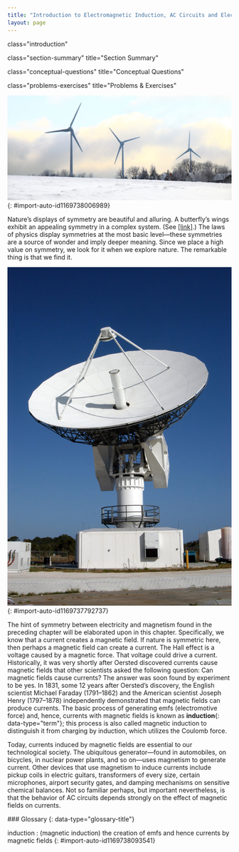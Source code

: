 ```yaml
---
title: "Introduction to Electromagnetic Induction, AC Circuits and Electrical Technologies"
layout: page
---
```



<cnx-pi data-type="cnx.flag.introduction"> class="introduction" </cnx-pi>

<cnx-pi data-type="cnx.eoc">class="section-summary" title="Section Summary"</cnx-pi>

<cnx-pi data-type="cnx.eoc">class="conceptual-questions" title="Conceptual Questions"</cnx-pi>

<cnx-pi data-type="cnx.eoc">class="problems-exercises" title="Problems &amp; Exercises"</cnx-pi>

 ![Wind turbine with three blades moored in shallow water.](../resources/Figure_23_00_01.jpg "These wind turbines in the Thames Estuary in the UK are an example of induction at work. Wind pushes the blades of the turbine, spinning a shaft attached to magnets. The magnets spin around a conductive coil, inducing an electric current in the coil, and eventually feeding the electrical grid. (credit: modification of work by Petr Kratochvil)"){: #import-auto-id1169738006989}

Nature’s displays of symmetry are beautiful and alluring. A butterfly’s wings exhibit an appealing symmetry in a complex system. (See [\[link\]](#import-auto-id1169737792737).) The laws of physics display symmetries at the most basic level—these symmetries are a source of wonder and imply deeper meaning. Since we place a high value on symmetry, we look for it when we explore nature. The remarkable thing is that we find it.

 ![Photograph of a butterfly with its wings spread out symmetrically is shown to rest on a bunch of flowers.](../resources/Figure_24_00_02.jpg "Physics, like this butterfly, has inherent symmetries. (credit: Thomas Bresson)"){: #import-auto-id1169737792737}

The hint of symmetry between electricity and magnetism found in the preceding chapter will be elaborated upon in this chapter. Specifically, we know that a current creates a magnetic field. If nature is symmetric here, then perhaps a magnetic field can create a current. The Hall effect is a voltage caused by a magnetic force. That voltage could drive a current. Historically, it was very shortly after Oersted discovered currents cause magnetic fields that other scientists asked the following question: Can magnetic fields cause currents? The answer was soon found by experiment to be yes. In 1831, some 12 years after Oersted’s discovery, the English scientist Michael Faraday (1791–1862) and the American scientist Joseph Henry (1797–1878) independently demonstrated that magnetic fields can produce currents. The basic process of generating emfs (electromotive force) and, hence, currents with magnetic fields is known as **induction**{: data-type="term"}; this process is also called magnetic induction to distinguish it from charging by induction, which utilizes the Coulomb force.

Today, currents induced by magnetic fields are essential to our technological society. The ubiquitous generator—found in automobiles, on bicycles, in nuclear power plants, and so on—uses magnetism to generate current. Other devices that use magnetism to induce currents include pickup coils in electric guitars, transformers of every size, certain microphones, airport security gates, and damping mechanisms on sensitive chemical balances. Not so familiar perhaps, but important nevertheless, is that the behavior of AC circuits depends strongly on the effect of magnetic fields on currents.

<div data-type="glossary" markdown="1">
### Glossary
{: data-type="glossary-title"}

induction
: (magnetic induction) the creation of emfs and hence currents by magnetic fields
{: #import-auto-id1169738093541}

</div>

